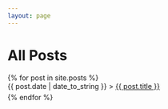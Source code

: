 ```yaml
---
layout: page
---
```

<head>
<link rel="stylesheet" type="text/css" href="https://markchenyutian.github.io/Markchen_Blog/Asset/css/Unified_Style.css">
</head>


<h1>All Posts</h1>
{% for post in site.posts %}
    <div class="last_card">
    <div class="last_container">
    <span>{{ post.date | date_to_string }}</span> > <a href="{{ site.baseurl }}{{ post.url }}">{{ post.title }}
    </a>
    </div>
    </div>
    <div style="width: 100%; height: 0.4em"></div>
{% endfor %}
